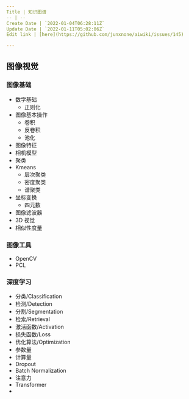 ```yaml
---
Title | 知识图谱
-- | --
Create Date | `2022-01-04T06:28:11Z`
Update Date | `2022-01-11T05:02:06Z`
Edit link | [here](https://github.com/junxnone/aiwiki/issues/145)

---
```

## 图像视觉

### 图像基础

- 数学基础
  - 正则化
- 图像基本操作
  - 卷积
  - 反卷积
  - 池化
- 图像特征
- 相机模型
- 聚类
- Kmeans
  - 层次聚类
  - 密度聚类
  - 谱聚类
- 坐标变换
  - 四元数
- 图像滤波器
- 3D 视觉
- 相似性度量

### 图像工具

- OpenCV
- PCL

### 深度学习
- 分类/Classification
- 检测/Detection
- 分割/Segmentation
- 检索/Retrieval 
- 激活函数/Activation
- 损失函数/Loss
- 优化算法/Optimization
- 参数量
- 计算量
- Dropout
- Batch Normalization
- 注意力
- Transformer
- 
